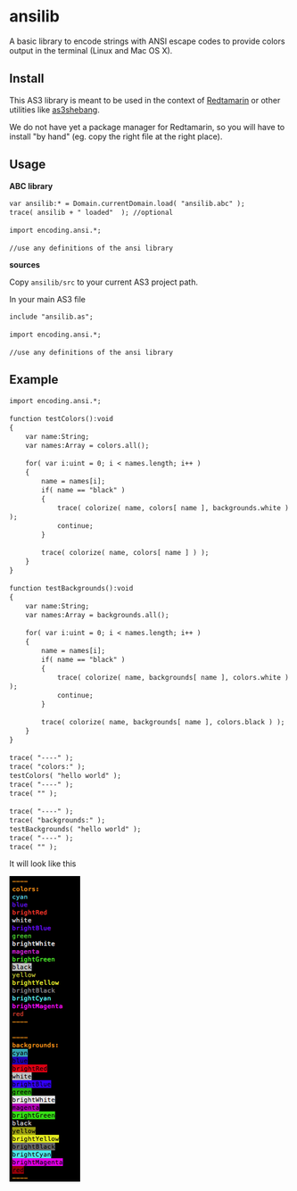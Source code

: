 ansilib
=======

A basic library to encode strings with ANSI escape codes
to provide colors output in the terminal (Linux and Mac OS X).

Install
-------

This AS3 library is meant to be used in the context of [Redtamarin](https://github.com/Corsaair/redtamarin)
or other utilities like [as3shebang](https://github.com/Corsaair/as3shebang).

We do not have yet a package manager for Redtamarin, so you will have
to install "by hand" (eg. copy the right file at the right place).


Usage
-----

**ABC library**

```as3
var ansilib:* = Domain.currentDomain.load( "ansilib.abc" );
trace( ansilib + " loaded"  ); //optional

import encoding.ansi.*;

//use any definitions of the ansi library
```

**sources**

Copy `ansilib/src` to your current AS3 project path.

In your main AS3 file
```as3
include "ansilib.as";

import encoding.ansi.*;

//use any definitions of the ansi library
```

Example
-------

```as3
import encoding.ansi.*;

function testColors():void
{ 
	var name:String;
	var names:Array = colors.all();

	for( var i:uint = 0; i < names.length; i++ )
	{
		name = names[i];
		if( name == "black" )
		{
			trace( colorize( name, colors[ name ], backgrounds.white ) );
			continue;
		}

		trace( colorize( name, colors[ name ] ) );
	}
}

function testBackgrounds():void
{
	var name:String;
	var names:Array = backgrounds.all();

	for( var i:uint = 0; i < names.length; i++ )
	{
		name = names[i];
		if( name == "black" )
		{
			trace( colorize( name, backgrounds[ name ], colors.white ) );
			continue;
		}

		trace( colorize( name, backgrounds[ name ], colors.black ) );
	}
}

trace( "----" );
trace( "colors:" );
testColors( "hello world" );
trace( "----" );
trace( "" );

trace( "----" );
trace( "backgrounds:" );
testBackgrounds( "hello world" );
trace( "----" );
trace( "" );

```

It will look like this

![screenshot](img/screenshot.png)

